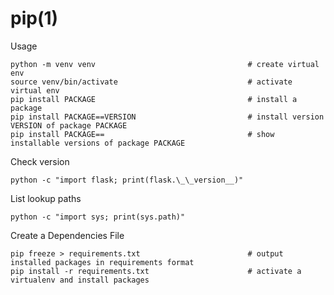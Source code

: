 # pip(1)

Usage

    python -m venv venv                                  # create virtual env
    source venv/bin/activate                             # activate virtual env
    pip install PACKAGE                                  # install a package
    pip install PACKAGE==VERSION                         # install version VERSION of package PACKAGE
    pip install PACKAGE==                                # show installable versions of package PACKAGE

Check version

    python -c "import flask; print(flask.\_\_version__)"

List lookup paths

    python -c "import sys; print(sys.path)"

Create a Dependencies File

    pip freeze > requirements.txt                        # output installed packages in requirements format
    pip install -r requirements.txt                      # activate a virtualenv and install packages

